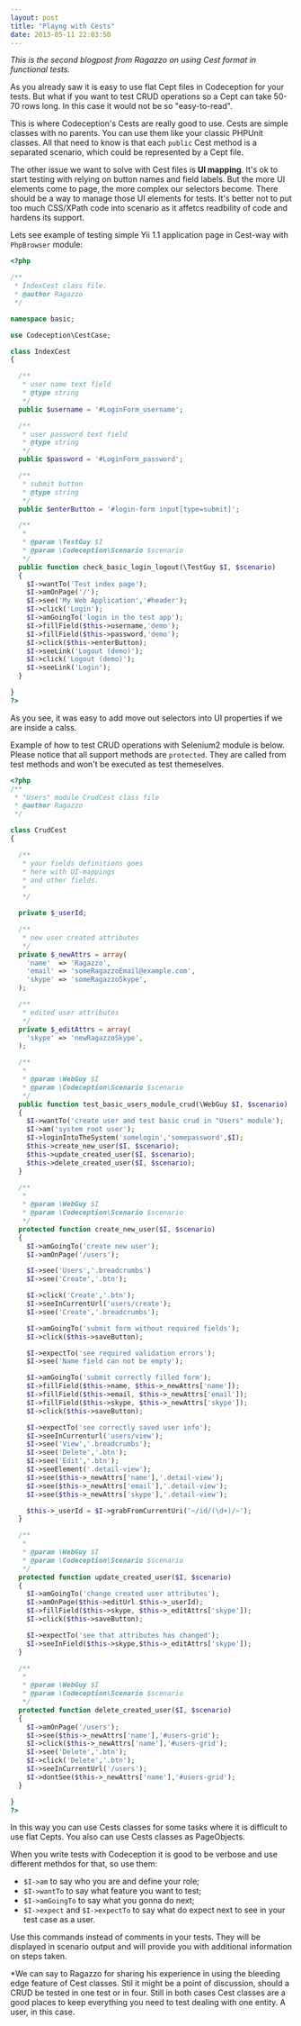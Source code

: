 ```yaml
---
layout: post
title: "Playng with Cests"
date: 2013-05-11 22:03:50
---
```


*This is the second blogpost from Ragazzo on using Cest format in functional tests.*

As you already saw it is easy to use flat Cept files in Codeception for your tests. But what if you want to test CRUD operations so a Cept can take 50-70 rows long. In this case it would not be so "easy-to-read". 

This is where Codeception's Cests are really good to use. Cests are simple classes with no parents. You can use them like your classic PHPUnit classes. All that need to know is that each ```public``` Cest method is a separated scenario, which could be represented by a Cept file. 

The other issue we want to solve with Cest files is **UI mapping**. It's ok to start testing with relying on button names and field labels. But the more UI elements come to page, the more complex our selectors become. There should be a way to manage those UI elements for tests. It's better not to put too much CSS/XPath code into scenario as it affetcs readbility of code and hardens its support.

Lets see example of testing simple Yii 1.1 application page in Cest-way with ```PhpBrowser``` module:

```php
<?php

/**
 * IndexCest class file.
 * @author Ragazzo
 */

namespace basic;

use Codeception\CestCase;

class IndexCest
{

  /**
   * user name text field
   * @type string
   */
  public $username = '#LoginForm_username';

  /**
   * user password text field
   * @type string
   */
  public $password = '#LoginForm_password';

  /**
   * submit button
   * @type string
   */
  public $enterButton = '#login-form input[type=submit]';

  /**
   *
   * @param \TestGuy $I
   * @param \Codeception\Scenario $scenario
   */
  public function check_basic_login_logout(\TestGuy $I, $scenario)
  {
    $I->wantTo('Test index page');
    $I->amOnPage('/');
    $I->see('My Web Application','#header');
    $I->click('Login');
    $I->amGoingTo('login in the test app');
    $I->fillField($this->username,'demo');
    $I->fillField($this->password,'demo');
    $I->click($this->enterButton);
    $I->seeLink('Logout (demo)');
    $I->click('Logout (demo)');
    $I->seeLink('Login');
  }

}
?>
```

  As you see, it was easy to add move out selectors into UI properties if we are inside a calss.

  Example of how to test CRUD operations with Selenium2 module is below. Please notice that all support methods are `protected`. They are called from test methods and won't be executed as test themeselves.

```php
<?php
/**
 * "Users" module CrudCest class file
 * @author Ragazzo
 */

class CrudCest
{

  /**
   * your fields definitions goes 
   * here with UI-mappings
   * and other fields.
   *
   */

  private $_userId;

  /**
   * new user created attributes
   */
  private $_newAttrs = array(
    'name'  => 'Ragazzo',
    'email' => 'someRagazzoEmail@example.com',
    'skype' => 'someRagazzoSkype',
  );

  /**
   * edited user attributes
   */
  private $_editAttrs = array(
    'skype' => 'newRagazzoSkype',
  );

  /**
   *
   * @param \WebGuy $I
   * @param \Codeception\Scenario $scenario
   */
  public function test_basic_users_module_crud(\WebGuy $I, $scenario)
  {
    $I->wantTo('create user and test basic crud in "Users" module');
    $I->am('system root user');
    $I->loginIntoTheSystem('somelogin','somepassword',$I);
    $this->create_new_user($I, $scenario);
    $this->update_created_user($I, $scenario);
    $this->delete_created_user($I, $scenario);
  }

  /**
   *
   * @param \WebGuy $I
   * @param \Codeception\Scenario $scenario
   */
  protected function create_new_user($I, $scenario)
  {
    $I->amGoingTo('create new user');
    $I->amOnPage('/users');

    $I->see('Users','.breadcrumbs')
    $I->see('Create','.btn');

    $I->click('Create','.btn');
    $I->seeInCurrentUrl('users/create');
    $I->see('Create','.breadcrumbs');

    $I->amGoingTo('submit form without required fields');
    $I->click($this->saveButton);

    $I->expectTo('see required validation errors');
    $I->see('Name field can not be empty');

    $I->amGoingTo('submit correctly filled form');
    $I->fillField($this->name, $this->_newAttrs['name']);
    $I->fillField($this->email, $this->_newAttrs['email']);
    $I->fillField($this->skype, $this->_newAttrs['skype']);
    $I->click($this->saveButton);

    $I->expectTo('see correctly saved user info');
    $I->seeInCurrenturl('users/view');
    $I->see('View','.breadcrumbs');
    $I->see('Delete','.btn');
    $I->see('Edit','.btn');
    $I->seeElement('.detail-view');
    $I->see($this->_newAttrs['name'],'.detail-view');
    $I->see($this->_newAttrs['email'],'.detail-view');
    $I->see($this->_newAttrs['skype'],'.detail-view');

    $this->_userId = $I->grabFromCurrentUri('~/id/(\d+)/~'); 
  }

  /**
   *
   * @param \WebGuy $I
   * @param \Codeception\Scenario $scenario
   */
  protected function update_created_user($I, $scenario)
  {
    $I->amGoingTo('change created user attributes');
    $I->amOnPage($this->editUrl.$this->_userId);
    $I->fillField($this->skype, $this->_editAttrs['skype']);
    $I->click($this->saveButton);

    $I->expectTo('see that attributes has changed');
    $I->seeInField($this->skype,$this->_editAttrs['skype']);
  }

  /**
   *
   * @param \WebGuy $I
   * @param \Codeception\Scenario $scenario
   */
  protected function delete_created_user($I, $scenario)
  {
    $I->amOnPage('/users');
    $I->see($this->_newAttrs['name'],'#users-grid');
    $I->click($this->_newAttrs['name'],'#users-grid');
    $I->see('Delete','.btn');
    $I->click('Delete','.btn');
    $I->seeInCurrentUrl('/users');
    $I->dontSee($this->_newAttrs['name'],'#users-grid');
  }

}
?>
```
In this way you can use Cests classes for some tasks where it is difficult to use flat Cepts. You also can use Cests classes as PageObjects. 

When you write tests with Codeception it is good to be verbose and use different methdos for that, so use them:
  - `$I->am` to say who you are and define your role;
  - `$I->wantTo` to say what feature you want to test;
  - `$I->amGoingTo` to say what you gonna do next;
  - `$I->expect` and `$I->expectTo` to say what do expect next to see in your test case as a user.

Use this commands instead of comments in your tests. They will be displayed in scenario output and will provide you with additional information on steps taken.

*We can say to Ragazzo for sharing his experience in using the bleeding edge feature of Cest classes. Stil it might be a point of discussion, should a CRUD be tested in one test or in four. Still in both cases Cest classes are a good places to keep everything you need to test dealing with one entity. A user, in this case.